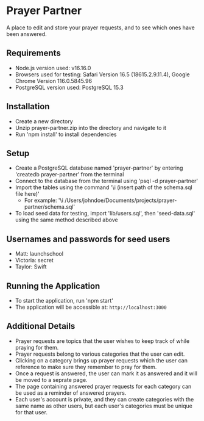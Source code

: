 # Prayer Partner

A place to edit and store your prayer requests, and to see which ones have been answered.

## Requirements

- Node.js version used: v16.16.0
- Browsers used for testing: Safari Version 16.5 (18615.2.9.11.4), Google Chrome Version 116.0.5845.96
- PostgreSQL version used: PostgreSQL 15.3

## Installation

- Create a new directory
- Unzip prayer-partner.zip into the directory and navigate to it
- Run 'npm install' to install dependencies

## Setup

- Create a PostgreSQL database named 'prayer-partner' by entering 'createdb prayer-partner' from the terminal
- Connect to the database from the terminal using 'psql -d prayer-partner'
- Import the tables using the command '\i (insert path of the schema.sql file here)'
  - For example: '\i /Users/johndoe/Documents/projects/prayer-partner/schema.sql'
- To load seed data for testing, import 'lib/users.sql', then 'seed-data.sql' using the same method described above

## Usernames and passwords for seed users

- Matt: launchschool
- Victoria: secret
- Taylor: Swift

## Running the Application

- To start the application, run 'npm start'
- The application will be accessible at: `http://localhost:3000`

## Additional Details

- Prayer requests are topics that the user wishes to keep track of while praying for them. 
- Prayer requests belong to various categories that the user can edit.
- Clicking on a category brings up prayer requests which the user can reference to make sure they remember to pray for them.
- Once a request is answered, the user can mark it as answered and it will be moved to a seprate page.
- The page containing answered prayer requests for each category can be used as a reminder of answered prayers.
- Each user's account is private, and they can create categories with the same name as other users, but each user's categories must be unique for that user.